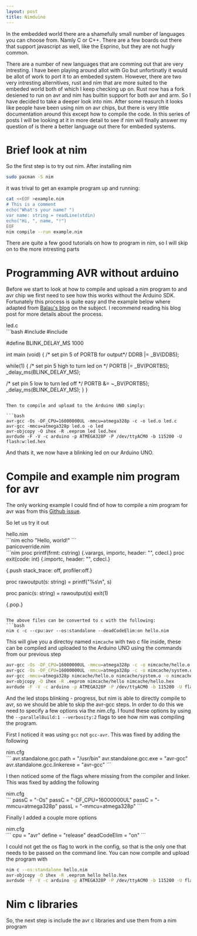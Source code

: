 ```yaml
---
layout: post
title: Nimduino
---
```


In the embedded world there are a shamefully small number of languages you can choose from. Namly C or C++. There are a few boards out there that support javascript as well, like the Esprino, but they are not hugly common.

There are a number of new languages that are comming out that are very intresting. I have been playing around allot with Go but unfortinatly it would be allot of work to port it to an embeded system. However, there are two very intresting alternitives, rust and nim that are more suited to the embeded world both of which I keep checking up on. Rust now has a fork desiened to run on avr and nim has builtin support for both avr and arm. So I have decided to take a deeper look into nim. After some reasurch it looks like people have been using nim on avr chips, but there is very little documentation around this except how to compile the code. In this series of posts I will be looking at it in more detail to see if nim will finally answer my question of is there a better language out there for embeded systems.

Brief look at nim
=================

So the first step is to try out nim. After installing nim

```bash
sudo pacman -S nim
```

it was trival to get an example program up and running:

```bash
cat <<EOF >example.nim
# This is a comment
echo("What's your name? ")
var name: string = readLine(stdin)
echo("Hi, ", name, "!")
EOF
nim compile --run example.nim
```

There are quite a few good tutorials on how to program in nim, so I will skip on to the more intresting parts

Programming AVR without arduino
===============================

Before we start to look at how to compile and upload a nim program to and avr chip we first need to see how this works without the Arduino SDK. Fortunately this process is quite easy and the example below where adapted from [Balau's blog](https://balau82.wordpress.com/2011/03/29/programming-arduino-uno-in-pure-c/) on the subject. I recommend reading his blog post for more details about the process.

<div class="code-header">led.c</div>
```bash
#include <avr/io.h>
#include <util/delay.h>

#define BLINK_DELAY_MS 1000

int main (void)
{
 /* set pin 5 of PORTB for output*/
 DDRB |= _BV(DDB5);

 while(1) {
  /* set pin 5 high to turn led on */
  PORTB |= _BV(PORTB5);
  _delay_ms(BLINK_DELAY_MS);

  /* set pin 5 low to turn led off */
  PORTB &= ~_BV(PORTB5);
  _delay_ms(BLINK_DELAY_MS);
 }
}
```

Then to compile and upload to the Arduino UNO simply:

```bash
avr-gcc -Os -DF_CPU=16000000UL -mmcu=atmega328p -c -o led.o led.c
avr-gcc -mmcu=atmega328p led.o -o led
avr-objcopy -O ihex -R .eeprom led led.hex
avrdude -F -V -c arduino -p ATMEGA328P -P /dev/ttyACM0 -b 115200 -U flash:w:led.hex
```

And thats it, we now have a blinking led on our Arduino UNO.

Compile and example nim program for avr
=======================================

The only working example I could find of how to compile a nim program for avr was from this  [Github issue](https://github.com/nim-lang/Nim/issues/1964).

So let us try it out

<div class="code-header">hello.nim</div>
```nim
echo "Hello, world!"
```

<div class="code-header">panicoverride.nim</div>
```nim
proc printf(frmt: cstring) {.varargs, importc, header: "<stdio.h>", cdecl.}
proc exit(code: int) {.importc, header: "<stdlib.h>", cdecl.}

{.push stack_trace: off, profiler:off.}

proc rawoutput(s: string) =
  printf("%s\n", s)

proc panic(s: string) =
  rawoutput(s)
  exit(1)

{.pop.}
```

The above files can be converted to c with the following:
```bash
nim c -c --cpu:avr --os:standalone --deadCodeElim:on hello.nim
```

This will give you a directoy named `nimcache` with two c file inside, these can be compiled and uploaded to the Arduino UNO using the commands from our previous step

```bash
avr-gcc -Os -DF_CPU=16000000UL -mmcu=atmega328p -c -o nimcache/hello.o nimcache/hello.c
avr-gcc -Os -DF_CPU=16000000UL -mmcu=atmega328p -c -o nimcache/system.o nimcache/system.c
avr-gcc -mmcu=atmega328p nimcache/hello.o nimcache/system.o -o nimcache/hello
avr-objcopy -O ihex -R .eeprom nimcache/hello nimcache/hello.hex
avrdude -F -V -c arduino -p ATMEGA328P -P /dev/ttyACM0 -b 115200 -U flash:w:nimcache/hello.hex
```

And the led stops blinking - progress, but nim is able to directly compile to avr, so we should be able to skip the avr-gcc steps. In order to do this we need to specify a few options via the nim.cfg. I found these options by using the `--parallelBuild:1 --verbosity:2` flags to see how nim was compiling the program.

First I noticed it was using `gcc` not `gcc-avr`. This was fixed by adding the following
<div class="code-header">nim.cfg</div>
```
avr.standalone.gcc.path = "/usr/bin"
avr.standalone.gcc.exe = "avr-gcc"
avr.standalone.gcc.linkerexe = "avr-gcc"
```

I then noticed some of the flags where missing from the compiler and linker. This was fixed by adding the following
<div class="code-header">nim.cfg</div>
```
passC = "-Os"
passC = "-DF_CPU=16000000UL"
passC = "-mmcu=atmega328p"
passL = "-mmcu=atmega328p"
```

Finally I added a couple more options
<div class="code-header">nim.cfg</div>
```
cpu = "avr"
define = "release"
deadCodeElim = "on"
```

I could not get the os flag to work in the config, so that is the only one that needs to be passed on the command line. You can now compile and upload the program with

```bash
nim c --os:standalone hello.nim
avr-objcopy -O ihex -R .eeprom hello hello.hex
avrdude -F -V -c arduino -p ATMEGA328P -P /dev/ttyACM0 -b 115200 -U flash:w:hello.hex
```

Nim c libraries
===============

So, the next step is include the avr c libraries and use them from a nim program
